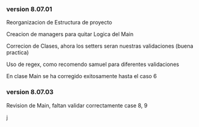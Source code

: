 ### version 8.07.01
<p>Reorganizacion de Estructura de proyecto</p>
<p>Creacion de managers para quitar Logica del Main</p>

<p>Correcion de Clases, ahora los setters seran nuestras validaciones (buena practica)</p>
<p>Uso de regex, como recomendo samuel para diferentes validaciones</p>


<p>En clase Main se ha corregido exitosamente hasta el caso 6</p>

### version 8.07.03
<p>Revision de Main, faltan validar correctamente case 8, 9</p>
<p>j</p>